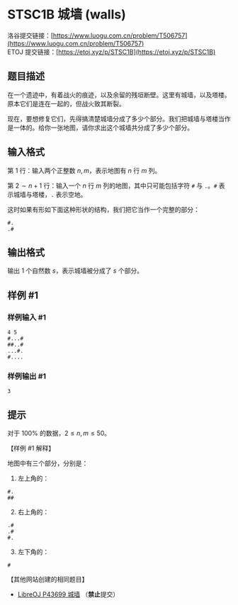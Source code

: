 # STSC1B 城墙 (walls)
洛谷提交链接：[https://www.luogu.com.cn/problem/T506757](https://www.luogu.com.cn/problem/T506757)  
ETOJ 提交链接：[https://etoj.xyz/p/STSC1B](https://etoj.xyz/p/STSC1B)

## 题目描述

在一个遗迹中，有着战火的痕迹，以及余留的残垣断壁。这里有城墙，以及塔楼。原本它们是连在一起的，但战火致其断裂。

现在，要想修复它们，先得搞清楚城墙分成了多少个部分。我们把城墙与塔楼当作是一体的。给你一张地图，请你求出这个城墙共分成了多少个部分。

## 输入格式

第 $1$ 行：输入两个正整数 $n,m$，表示地图有 $n$ 行 $m$ 列。

第 $2 \sim n+1$ 行：输入一个 $n$ 行 $m$ 列的地图，其中只可能包括字符 `#` 与 `.`。`#` 表示城墙与塔楼，`.` 表示空地。

这时如果有形如下面这种形状的结构，我们把它当作一个完整的部分：
```plain
#.
.#
```

## 输出格式

输出 $1$ 个自然数 $s$，表示城墙被分成了 $s$ 个部分。

## 样例 #1

### 样例输入 #1

```
4 5
#...#
##..#
...#.
#....
```

### 样例输出 #1

```
3
```

## 提示

对于 $100\%$ 的数据，$2 \le n,m \le 50$。

【样例 #1 解释】

地图中有三个部分，分别是：
1. 左上角的：  
```plain
#.
##
```
2. 右上角的：
```plain
.#
.#
#.
```
3. 左下角的：
```plain
#
```

【其他网站创建的相同题目】

- [LibreOJ P43699 城墙](https://loj.ac/p/id/43699) （**禁止**提交）
